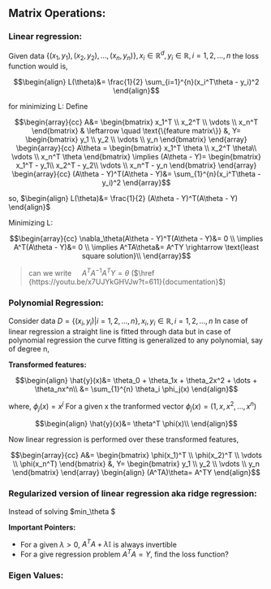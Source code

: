 ## Matrix Operations:

### Linear regression:

Given data $\{(x_1, y_1), (x_2, y_2), \dots, (x_n, y_n)\}, x_i \in \mathbb{R}^d, y_i \in \mathbb{R},   i= 1,2,\dots, n$ the loss function would is,

```math
\begin{align}
L(\theta)&= \frac{1}{2} \sum_{i=1}^{n}(x_i^T\theta - y_i)^2
\end{align}
```
for minimizing L: Define 
```math
\begin{array}{cc}
A&= \begin{bmatrix}
x_1^T \\
x_2^T \\
\vdots
\\ x_n^T
\end{bmatrix}
& \leftarrow \quad \text{\{feature matrix\}}
&, Y=
\begin{bmatrix}
y_1 \\
y_2 \\
\vdots
\\ y_n
\end{bmatrix}
\end{array}
\begin{array}{cc}
A\theta = \begin{bmatrix}
x_1^T \theta \\
x_2^T \theta\\
\vdots
\\ x_n^T \theta
\end{bmatrix} \implies 
(A\theta - Y)= \begin{bmatrix}
x_1^T - y_1\\
x_2^T - y_2\\
\vdots
\\ x_n^T - y_n
\end{bmatrix}
\end{array}

\begin{array}{cc}
(A\theta - Y)^T(A\theta - Y)&=  \sum_{1}^{n}(x_i^T\theta - y_i)^2
\end{array}
```
so, $\begin{align}
L(\theta)&= \frac{1}{2} (A\theta - Y)^T(A\theta - Y)
\end{align}$

Minimizing L:
```math
\begin{array}{cc}
\nabla_\theta(A\theta - Y)^T(A\theta - Y)&= 0 \\
\implies A^T(A\theta - Y)&= 0 \\
\implies A^TA\theta&= A^TY \rightarrow \text{least square solution}\\
\end{array}
```
>   can we write $\quad A^TA^{-1} A^TY = \theta$     ($\href {https://youtu.be/x7UJYkGHVJw?t=611}{documentation}$)

### Polynomial Regression:

Consider data $D = \{(x_i, y_i) | i = 1,2,\dots, n\} , x_i, y_i \in \mathbb{R},   i= 1,2,\dots, n$
In case of linear regression a straight line is fitted through data but in case of polynomial regression the curve fitting is generalized to any polynomial, say of degree n,

**Transformed features:**
```math
\begin{align}
\hat{y}(x)&= \theta_0 + \theta_1x + \theta_2x^2 + \dots + \theta_nx^n\\
&= \sum_{1}^{n} \theta_i \phi_j(x)    
\end{align}
```

where, $\phi_j(x) = x^j$
For a given x the tranformed vector $\phi_j(x) = (1, x, x^2, \dots,x^n)$  

```math
\begin{align}
\hat{y}(x)&= \theta^T \phi(x)\\
\end{align}
```
Now linear regression is performed over these transformed features,


```math
\begin{array}{cc}
A&= \begin{bmatrix}
\phi(x_1)^T \\
\phi(x_2)^T \\
\vdots
\\ \phi(x_n^T)
\end{bmatrix}
&, Y=
\begin{bmatrix}
y_1 \\
y_2 \\
\vdots
\\ y_n
\end{bmatrix}
\end{array}




\begin{align}
(A^TA)\theta= A^TY
\end{align}
```

### Regularized version of linear regression aka ridge regression:

Instead of solving $min_\theta $

**Important Pointers:**

-   For a given $\lambda > 0$, $A^TA + \lambda\mathbb{I}$ is always invertible
-   For a give regression problem $A^TA = Y$, find the loss function?

### Eigen Values:

